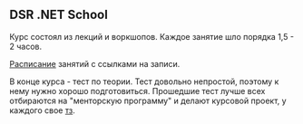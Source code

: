 ## DSR .NET School

Курс состоял из лекций и воркшопов.
Каждое занятие шло порядка 1,5 - 2 часов. 

[Расписание](info/schedule/schedule.md) занятий с ссылками на записи. 

В конце курса - тест по теории. Тест довольно непростой, поэтому к нему нужно хорошо подготовиться. Прошедшие тест лучше всех отбираются на "менторскую программу" и делают курсовой проект, у каждого свое [тз](info/specifications/specification.md). 


